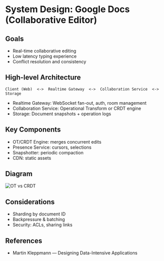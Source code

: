 # System Design: Google Docs (Collaborative Editor)

## Goals
- Real-time collaborative editing
- Low latency typing experience
- Conflict resolution and consistency

## High-level Architecture
```
Client (Web)  <->  Realtime Gateway  <->  Collaboration Service  <->  Storage
```
- Realtime Gateway: WebSocket fan-out, auth, room management
- Collaboration Service: Operational Transform or CRDT engine
- Storage: Document snapshots + operation logs

## Key Components
- OT/CRDT Engine: merges concurrent edits
- Presence Service: cursors, selections
- Snapshotter: periodic compaction
- CDN: static assets

## Diagram
![OT vs CRDT](https://upload.wikimedia.org/wikipedia/commons/thumb/7/79/OT_vs_CRDT.png/640px-OT_vs_CRDT.png)

## Considerations
- Sharding by document ID
- Backpressure & batching
- Security: ACLs, sharing links

## References
- Martin Kleppmann — Designing Data-Intensive Applications
